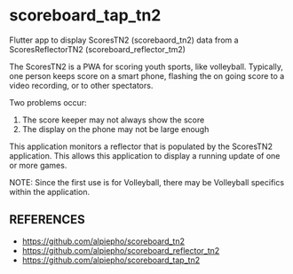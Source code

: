 # scoreboard_tap_tn2
Flutter app to display ScoresTN2 (scorebaord_tn2) data from a ScoresReflectorTN2 (scoreboard_reflector_tm2)

The ScoresTN2 is a PWA for scoring youth sports, like volleyball.  Typically, one person keeps score on a smart phone, flashing the on going score to a video recording, or to other spectators.

Two problems occur:
1. The score keeper may not always show the score
2. The display on the phone may not be large enough

This application monitors a reflector that is populated by the ScoresTN2 application.  This allows this application to display a running update of one or more games.

NOTE: Since the first use is for Volleyball, there may be Volleyball specifics within the application.


## REFERENCES

- https://github.com/alpiepho/scoreboard_tn2
- https://github.com/alpiepho/scoreboard_reflector_tn2
- https://github.com/alpiepho/scoreboard_tap_tn2
